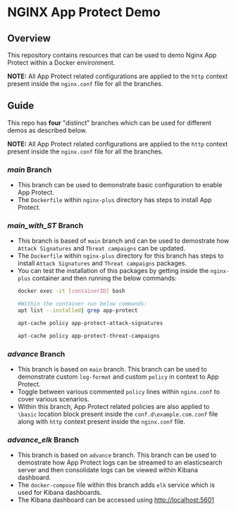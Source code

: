 # NGINX App Protect Demo

## Overview

This repository contains resources that can be used to demo Nginx App Protect within a Docker environment.

**NOTE:** All App Protect related configurations are applied to the `http` context present inside the `nginx.conf` file for all the branches. 

## Guide

This repo has **four** "distinct" branches which can be used for different demos as described below.

**NOTE:** All App Protect related configurations are applied to the `http` context present inside the `nginx.conf` file for all the branches.

### ***main* Branch** 
- This branch can be used to demonstrate basic configuration to enable App Protect. 
- The `Dockerfile` within `nginx-plus` directory has steps to install App Protect.
  
### ***main_with_ST* Branch**
- This branch is based of `main` branch and can be used to demostrate how `Attack Signatures` and `Threat campaigns` can be updated.
- The `Dockerfile` within `nginx-plus` directory for this branch has steps to install `Attack Signatures` and `Threat campaigns` packages.
- You can test the installation of this packages by getting inside the `nginx-plus` container and then running the below commands:
  ```bash
  docker exec -it [containerID] bash

  #Within the container run below commands:
  apt list --installed| grep app-protect

  apt-cache policy app-protect-attack-signatures

  apt-cache policy app-protect-threat-campaigns  
  ```

### ***advance* Branch**
- This branch is based on `main` branch. This branch can be used to demonstrate custom `log-format` and custom `policy` in context to App Protect.
- Toggle between various commented `policy` lines within `nginx.conf` to cover various scenarios.
- Within this branch, App Protect related policies are also applied to `\basic` location block present inside the `conf.d\example.com.conf` file along with `http` context present inside the `nginx.conf` file.

### ***advance_elk* Branch**
- This branch is based on `advance` branch. This branch can be used to demostrate how App Protect logs can be streamed to an elasticsearch server and then consolidate logs can be viewed within Kibana dashboard.
- The `docker-compose` file within this branch adds `elk` service which is used for Kibana dashboards.
- The Kibana dashboard can be accessed using [http://localhost:5601](http://localhost:5601/)
